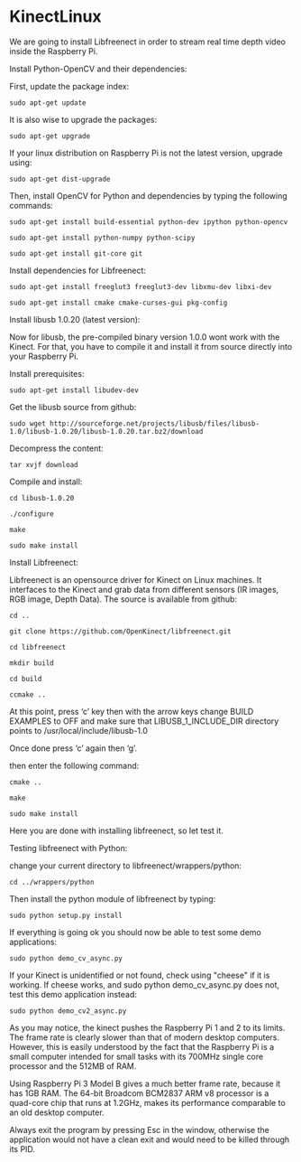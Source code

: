 KinectLinux
===========

We are going to install Libfreenect in order to stream real time depth video inside the Raspberry Pi.


Install Python-OpenCV and their dependencies:

First, update the package index:

    sudo apt-get update
    
It is also wise to upgrade the packages:
    
    sudo apt-get upgrade
    
If your linux distribution on Raspberry Pi is not the latest version, upgrade using:
    
    sudo apt-get dist-upgrade

Then, install OpenCV for Python and dependencies by typing the following commands:

    sudo apt-get install build-essential python-dev ipython python-opencv

    sudo apt-get install python-numpy python-scipy

    sudo apt-get install git-core git

Install dependencies for Libfreenect:

    sudo apt-get install freeglut3 freeglut3-dev libxmu-dev libxi-dev

    sudo apt-get install cmake cmake-curses-gui pkg-config

Install libusb 1.0.20 (latest version):

Now for libusb, the pre-compiled binary version 1.0.0 wont work with the Kinect. For that, you have to compile it and install it from source directly into your Raspberry Pi.

Install prerequisites:

    sudo apt-get install libudev-dev

Get the libusb source from github:

    sudo wget http://sourceforge.net/projects/libusb/files/libusb-1.0/libusb-1.0.20/libusb-1.0.20.tar.bz2/download

Decompress the content:

    tar xvjf download

Compile and install:

    cd libusb-1.0.20

    ./configure

    make

    sudo make install

Install Libfreenect:

Libfreenect is an opensource driver for Kinect on Linux machines. It interfaces to the Kinect and grab data from different sensors (IR images, RGB image, Depth Data). The source is available from github:

    cd ..

    git clone https://github.com/OpenKinect/libfreenect.git

    cd libfreenect

    mkdir build

    cd build

    ccmake ..

At this point, press ‘c’ key then with the arrow keys change BUILD EXAMPLES to OFF and make sure that LIBUSB_1_INCLUDE_DIR directory points to  /usr/local/include/libusb-1.0

Once done press ‘c’ again then ‘g’.

then enter the following command:

    cmake ..

    make

    sudo make install

Here you are done with installing libfreenect, so let test it.

Testing libfreenect with Python:

change your current directory to libfreenect/wrappers/python:

    cd ../wrappers/python

Then install the python module of libfreenect by typing:

    sudo python setup.py install

If everything is going ok you should now be able to test some demo applications:

    sudo python demo_cv_async.py

If your Kinect is unidentified or not found, check using "cheese" if it is working. If cheese works, and sudo python demo_cv_async.py does not, test this demo application instead:

    sudo python demo_cv2_async.py

As you may notice, the kinect pushes the Raspberry Pi 1 and 2 to its limits. The frame rate is clearly slower than that of modern desktop computers. However, this is easily understood by the fact that the Raspberry Pi is a small computer intended for small tasks with its 700MHz single core processor and the 512MB of RAM.

Using Raspberry Pi 3 Model B gives a much better frame rate, because it has 1GB RAM. The 64-bit Broadcom BCM2837 ARM v8 processor is a quad-core chip that runs at 1.2GHz, makes its performance comparable to an old desktop computer.

Always exit the program by pressing Esc in the window, otherwise the application would not have a clean exit and would need to be killed through its PID.
